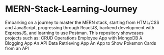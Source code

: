 # MERN-Stack-Learning-Journey
 Embarking on a journey to master the MERN stack, starting from HTML/CSS and JavaScript, progressing through ReactJS, backend development with ExpressJS, and learning to use Postman. This repository showcases projects such as:  CRUD Operations Employee App with MongoDB A Blogging App An API Data Retrieving App An App to Show Pokemon Cards from an API
